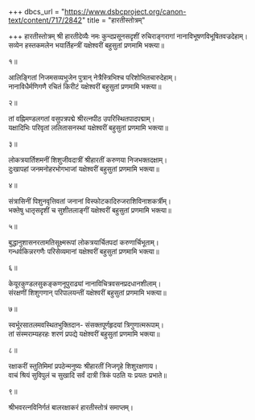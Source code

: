 +++
dbcs_url = "https://www.dsbcproject.org/canon-text/content/717/2842"
title = "हारतीस्तोत्रम्"

+++
हारतीस्तोत्रम्
श्री हारतीदेव्यैः नमः
कुन्दप्रसूनसदृशीं रुचिराङ्गरागां 
नानाविभूषणविभूषितवज्रदेहाम्।  
सव्येन हस्तकमलेन भयार्तिहन्त्रीं 
यक्षेश्वरीं बहुसुतां प्रणमामि भक्त्या॥

१॥

आलिङ्गितां निजमसव्यभुजेन पुत्रान् 
नेत्रैस्त्रिभिश्च परिशोभितचारुदेहाम्।  
नानाविधैर्मणिगणै रचितं किरीटं 
यक्षेश्वरीं बहुसुतां प्रणमामि भक्त्या॥

२॥

तां वह्निमण्डलगतां वसुपत्रपद्मे 
श्रीरत्नपीठ उपरिस्थितपादपद्माम्।  
यक्षादिभिः परिवृतां ललितासनस्थां 
यक्षेश्वरीं बहुसुतां प्रणमामि भक्त्या॥

३॥

लोकत्रयार्तिशमनीं शिशुजीवदात्रीं 
श्रीहारतीं करुणया निजभक्तदक्षाम्।  
दुःखापहां जनमनोहरभोगभाजां 
यक्षेश्वरीं बहुसुतां प्रणमामि भक्त्या॥

४॥

संत्रासिनीं पिशुनवृत्तिवतां जनानां 
विस्फोटकादिरुजराशिविनाशकर्त्रीम्।  
भक्तेषु धातृसदृशीं च सुशीतलाङ्गीं 
यक्षेश्वरीं बहुसुतां प्रणमामि भक्त्या॥

५॥

बुद्धानुशासनरतामतिसूक्ष्मरूपां 
लोकत्रयार्चितपदां करुणार्चिभूताम्।  
गन्धर्वकिन्नरगणैः परिसेव्यमानां 
यक्षेश्वरीं बहुसुतां प्रणमामि भक्त्या॥

६॥

केयूरकुण्डलसुकङ्कणनूपुराढ्यां 
नानाविचित्रवसनप्रदधानशीलाम्।  
संरक्षणीं शिशुगणान् परिपालयन्तीं 
यक्षेश्वरीं बहुसुतां प्रणमामि भक्त्या॥

७॥

स्वर्भूरसातलमवस्थितभुक्तिदान-
संसक्तपूर्णहृदयां त्रिगुणात्मरूपाम्।  
तां संस्मराम्यहरहः शरणं प्रपद्ये 
यक्षेश्वरीं बहुसुतां प्रणमामि भक्त्या॥

८॥

रक्षाकरीं स्तुतिमिमां प्रपठेन्मनुष्यः 
श्रीहारतीं निजगृहे शिशुरक्षणाय।  
वाचं श्रियं  सुविपुलं च सुखादि सर्वं 
दात्री त्रिकं पठति यः प्रयतः प्रभाते॥

९॥

श्रीभवरत्नविनिर्गतं बालरक्षाकरं हारतीस्तोत्रं समाप्तम्।  
